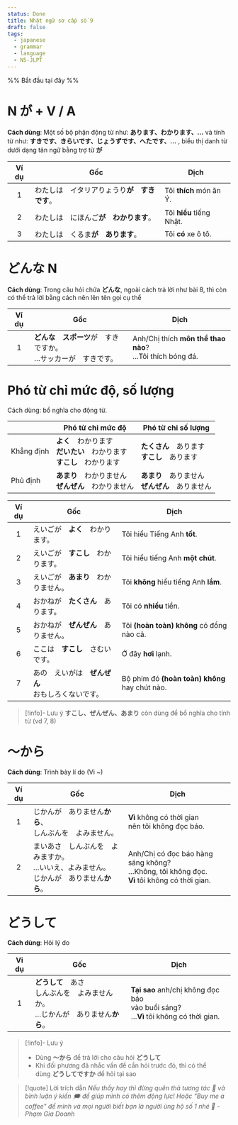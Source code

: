 ```yaml
---
status: Done
title: Nhật ngữ sơ cấp số 9
draft: false
tags:
  - japanese
  - grammar
  - language
  - N5-JLPT
---
```

%% Bắt đầu tại đây %%
# N が + V / A
**Cách dùng**: Một số bộ phận động từ như: **あります、わかります、…** và tính từ như: **すきです、きらいです、じょうずです、へたです、…** , biểu thị danh từ dưới dạng tân ngữ bằng trợ từ **が**

| Ví dụ | Gốc                                          | Dịch                     |
|:-----:| -------------------------------------------- | ------------------------ |
|   1   | わたしは　イタリアりょうり**が　すきです**。 | Tôi **thích** món ăn Ý.  |
|   2   | わたしは　にほんご**が　わかります**。       | Tôi **hiểu** tiếng Nhật. |
|   3   | わたしは　くるま**が　あります**。           | Tôi **có** xe ô tô.      |

# どんな N
**Cách dùng**: Trong câu hỏi chứa **どんな**, ngoài cách trả lời như bài 8, thì còn có thể trả lời bằng cách nên lên tên gọi cụ thể

| Ví dụ | Gốc                                                               | Dịch                                                         |
|:-----:| ----------------------------------------------------------------- | ------------------------------------------------------------ |
|   1   | **どんな　スポーツ**が　すきですか。  <br>…サッカーが　すきです。 | Anh/Chị thích **môn thể thao nào**?  <br>…Tôi thích bóng đá. |
# Phó từ chỉ mức độ, số lượng
Cách dùng: bổ nghĩa cho động từ.

|            | Phó từ chỉ mức độ                                   | Phó từ chỉ số lượng               |
| ---------- | --------------------------------------------------- | --------------------------------- |
| Khẳng định | **よく**　わかります  <br>**だいたい**　わかります  <br>**すこし**　わかります | **たくさん**　あります  <br>**すこし**　あります   |
| Phủ định   | **あまり**　わかりません  <br>**ぜんぜん**　わかりません                 | **あまり**　ありません  <br>**ぜんぜん**　ありません |

| Ví dụ | Gốc                                                      | Dịch                                                |
|:-----:| -------------------------------------------------------- | --------------------------------------------------- |
|   1   | えいごが　**よく**　わかります。                         | Tôi hiểu Tiếng Anh **tốt**.                         |
|   2   | えいごが　**すこし**　わかります。                       | Tôi hiểu tiếng Anh **một chút**.                    |
|   3   | えいごが　**あまり**　わかりません。                     | Tôi **không** hiểu tiếng Anh **lắm**.               |
|   4   | おかねが　**たくさん**　あります。                       | Tôi có **nhiều** tiền.                              |
|   5   | おかねが　**ぜんぜん**　ありません。                     | Tôi **(hoàn toàn) không** có đồng nào cả.           |
|   6   | ここは　**すこし**　さむいです。                         | Ở đây **hơi** lạnh.                                 |
|   7   | あの　えいがは　**ぜんぜん**　  <br>おもしろくないです。 | Bộ phim đó **(hoàn toàn) không**  <br>hay chút nào. |

> [!info]- Lưu ý
> **すこし、ぜんぜん、あまり** còn dùng để bổ nghĩa cho tính từ (vd 7, 8)

# ～から
**Cách dùng**: Trình bày lí do (Vì ~)

| Ví dụ | Gốc                                                       | Dịch                                                                                                |
| :---: | --------------------------------------------------------- | --------------------------------------------------------------------------------------------------- |
|   1   | じかんが　ありません**から**、  <br>しんぶんを　よみません。                       | **Vì** không có thời gian  <br>nên tôi không đọc báo.                                               |
|   2   | まいあさ　しんぶんを　よみますか。  <br>…いいえ、よみません。  <br>じかんが　ありません**から**。 | Anh/Chị có đọc báo hàng sáng không?  <br>…Không, tôi không đọc.  <br>**Vì** tôi không có thời gian. |

# どうして
**Cách dùng**: Hỏi lý do

| Vi dụ | Gốc                                                                                       | Dịch                                                                                       |
|:-----:| ----------------------------------------------------------------------------------------- | ------------------------------------------------------------------------------------------ |
|   1   | **どうして**　あさ　  <br>しんぶんを　よみませんか。  <br>…じかんが　ありません**から**。 | **Tại sao** anh/chị không đọc báo  <br>vào buổi sáng?  <br>…**Vì** tôi không có thời gian. |

> [!info]- Lưu ý
> - Dùng **～から** để trả lời cho câu hỏi **どうして**
> - Khi đối phương đã nhắc vấn đề cần hỏi trước đó, thì có thể dùng **どうしてですか** để hỏi tại sao

> [!quote] Lời trích dẫn
> *Nếu thấy hay thì đừng quên thả tương tác 💛 và bình luận ý kiến 🗯️ để giúp mình có thêm động lực! Hoặc "Buy me a coffee" để mình và mọi người biết bạn là người ủng hộ số 1 nhé 🎉 - Phạm Gia Doanh*
